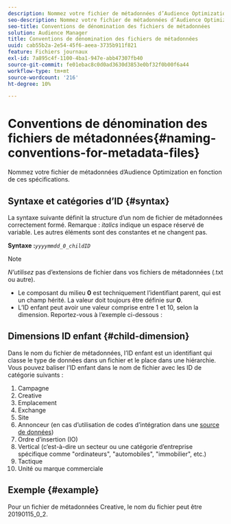 ```yaml
---
description: Nommez votre fichier de métadonnées d’Audience Optimization en fonction de ces spécifications.
seo-description: Nommez votre fichier de métadonnées d’Audience Optimization en fonction de ces spécifications.
seo-title: Conventions de dénomination des fichiers de métadonnées
solution: Audience Manager
title: Conventions de dénomination des fichiers de métadonnées
uuid: cab55b2a-2e54-45f6-aeea-3735b911f821
feature: Fichiers journaux
exl-id: 7a895c4f-1100-4ba1-947e-abb47307fb40
source-git-commit: fe01ebac8c0d0ad3630d3853e0bf32f0b00f6a44
workflow-type: tm+mt
source-wordcount: '216'
ht-degree: 10%

---
```


# Conventions de dénomination des fichiers de métadonnées{#naming-conventions-for-metadata-files}

Nommez votre fichier de métadonnées d’Audience Optimization en fonction de ces spécifications.

## Syntaxe et catégories d’ID {#syntax}

La syntaxe suivante définit la structure d’un nom de fichier de métadonnées correctement formé. Remarque : *italics* indique un espace réservé de variable. Les autres éléments sont des constantes et ne changent pas.

**Syntaxe :***`yyyymmdd_0_childID`*

>[!NOTE]
>
>*N’utilisez* pas d’extensions de fichier dans vos fichiers de métadonnées (.txt ou autre).

<!--In the name syntax, you'll notice a parent ID variable. Don't confuse it with the parent ID used in the [metadata file contents](../../../reporting/audience-optimization-reports/metadata-files-intro/metadata-file-contents.md). These 2 variables seem similar, but they represent different things:-->

* Le composant du milieu **0** est techniquement l’identifiant parent, qui est un champ hérité. La valeur doit toujours être définie sur **0**.
* L’ID enfant peut avoir une valeur comprise entre 1 et 10, selon la dimension. Reportez-vous à l’exemple ci-dessous :

## Dimensions ID enfant {#child-dimension}

Dans le nom du fichier de métadonnées, l’ID enfant est un identifiant qui classe le type de données dans un fichier et le place dans une hiérarchie. Vous pouvez baliser l’ID enfant dans le nom de fichier avec les ID de catégorie suivants :

1. Campagne
1. Creative
1. Emplacement
1. Exchange
1. Site
1. Annonceur (en cas d’utilisation de codes d’intégration dans une [source de données](../../../features/manage-datasources.md#details))
1. Ordre d’insertion (IO)
1. Vertical (c’est-à-dire un secteur ou une catégorie d’entreprise spécifique comme &quot;ordinateurs&quot;, &quot;automobiles&quot;, &quot;immobilier&quot;, etc.)
1. Tactique
1. Unité ou marque commerciale

## Exemple {#example}

Pour un fichier de métadonnées Creative, le nom du fichier peut être 20190115_0_2.

<!--Let's take a look at how you would use these IDs in a metadata file name. As an example, say your data file consists of campaign creatives. In this case, the campaign is a parent object and the creatives are child objects because they belong to, or are contained by, the campaign. As a result, you'd choose the following IDs for the metadata file name:

* Parent ID: `1` 
* Child ID: `2`

Your metadata file name would look like this: `20150827_1_2`

Sometimes, you might have data that does not belong to a parent object. Whenever this is the case, select ID 0 for the parent ID. In this case, your file title would look like this: `20150827_0_2`. -->
